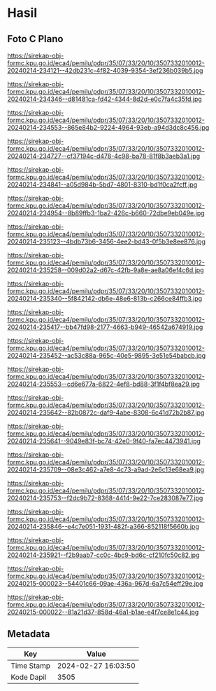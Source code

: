 # Hasil

## Foto C Plano

https://sirekap-obj-formc.kpu.go.id/eca4/pemilu/pdpr/35/07/33/20/10/3507332010012-20240214-234121--42db231c-4f82-4039-9354-3ef236b039b5.jpg

https://sirekap-obj-formc.kpu.go.id/eca4/pemilu/pdpr/35/07/33/20/10/3507332010012-20240214-234346--d81481ca-fd42-4344-8d2d-e0c7fa4c35fd.jpg

https://sirekap-obj-formc.kpu.go.id/eca4/pemilu/pdpr/35/07/33/20/10/3507332010012-20240214-234553--865e84b2-9224-4964-93eb-a94d3dc8c456.jpg

https://sirekap-obj-formc.kpu.go.id/eca4/pemilu/pdpr/35/07/33/20/10/3507332010012-20240214-234727--cf37194c-d478-4c98-ba78-81f8b3aeb3a1.jpg

https://sirekap-obj-formc.kpu.go.id/eca4/pemilu/pdpr/35/07/33/20/10/3507332010012-20240214-234841--a05d984b-5bd7-4801-8310-bd1f0ca2fcff.jpg

https://sirekap-obj-formc.kpu.go.id/eca4/pemilu/pdpr/35/07/33/20/10/3507332010012-20240214-234954--8b89ffb3-1ba2-426c-b660-72dbe9eb049e.jpg

https://sirekap-obj-formc.kpu.go.id/eca4/pemilu/pdpr/35/07/33/20/10/3507332010012-20240214-235123--4bdb73b6-3456-4ee2-bd43-0f5b3e8ee876.jpg

https://sirekap-obj-formc.kpu.go.id/eca4/pemilu/pdpr/35/07/33/20/10/3507332010012-20240214-235258--009d02a2-d67c-42fb-9a8e-ae8a06ef4c6d.jpg

https://sirekap-obj-formc.kpu.go.id/eca4/pemilu/pdpr/35/07/33/20/10/3507332010012-20240214-235340--5f842142-db6e-48e6-813b-c266ce84ffb3.jpg

https://sirekap-obj-formc.kpu.go.id/eca4/pemilu/pdpr/35/07/33/20/10/3507332010012-20240214-235417--bb47fd98-2177-4663-b949-46542a674919.jpg

https://sirekap-obj-formc.kpu.go.id/eca4/pemilu/pdpr/35/07/33/20/10/3507332010012-20240214-235452--ac53c88a-965c-40e5-9895-3e51e54babcb.jpg

https://sirekap-obj-formc.kpu.go.id/eca4/pemilu/pdpr/35/07/33/20/10/3507332010012-20240214-235553--cd6e677a-6822-4ef8-bd88-3f1f4bf8ea29.jpg

https://sirekap-obj-formc.kpu.go.id/eca4/pemilu/pdpr/35/07/33/20/10/3507332010012-20240214-235642--82b0872c-daf9-4abe-8308-6c41d72b2b87.jpg

https://sirekap-obj-formc.kpu.go.id/eca4/pemilu/pdpr/35/07/33/20/10/3507332010012-20240214-235641--9049e83f-bc74-42e0-9f40-fa7ec4473941.jpg

https://sirekap-obj-formc.kpu.go.id/eca4/pemilu/pdpr/35/07/33/20/10/3507332010012-20240214-235709--08e3c462-a7e8-4c73-a9ad-2e6c13e68ea9.jpg

https://sirekap-obj-formc.kpu.go.id/eca4/pemilu/pdpr/35/07/33/20/10/3507332010012-20240214-235753--f2dc9b72-8368-4414-9e22-7ce283087e77.jpg

https://sirekap-obj-formc.kpu.go.id/eca4/pemilu/pdpr/35/07/33/20/10/3507332010012-20240214-235846--e4c7e051-1931-482f-a366-852118f5660b.jpg

https://sirekap-obj-formc.kpu.go.id/eca4/pemilu/pdpr/35/07/33/20/10/3507332010012-20240214-235921--f2b9aab7-cc0c-4bc9-bd6c-cf210fc50c82.jpg

https://sirekap-obj-formc.kpu.go.id/eca4/pemilu/pdpr/35/07/33/20/10/3507332010012-20240215-000023--54401c66-09ae-436a-967d-6a7c54eff29e.jpg

https://sirekap-obj-formc.kpu.go.id/eca4/pemilu/pdpr/35/07/33/20/10/3507332010012-20240215-000022--81a21d37-858d-46a1-b1ae-e4f7ce8e1c44.jpg


## Metadata

| Key        | Value               |
| ---------- | ------------------- |
| Time Stamp | 2024-02-27 16:03:50 |
| Kode Dapil | 3505                |



